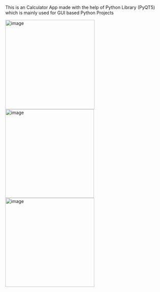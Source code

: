 This is an Calculator App made with the help of Python Library (PyQT5) which is mainly used for GUI based Python Projects 

<img width="281" alt="image" src="https://github.com/insatiable-apex/Codsoft-Internship/assets/77205366/759db139-398a-402d-990f-1dbd1ba2fdc3">



<img width="279" alt="image" src="https://github.com/insatiable-apex/Codsoft-Internship/assets/77205366/83faf586-e224-47da-9068-ede42d1f3800">




<img width="280" alt="image" src="https://github.com/insatiable-apex/Codsoft-Internship/assets/77205366/f6b02d22-21c1-49b1-8f06-eadb0a330fab">

